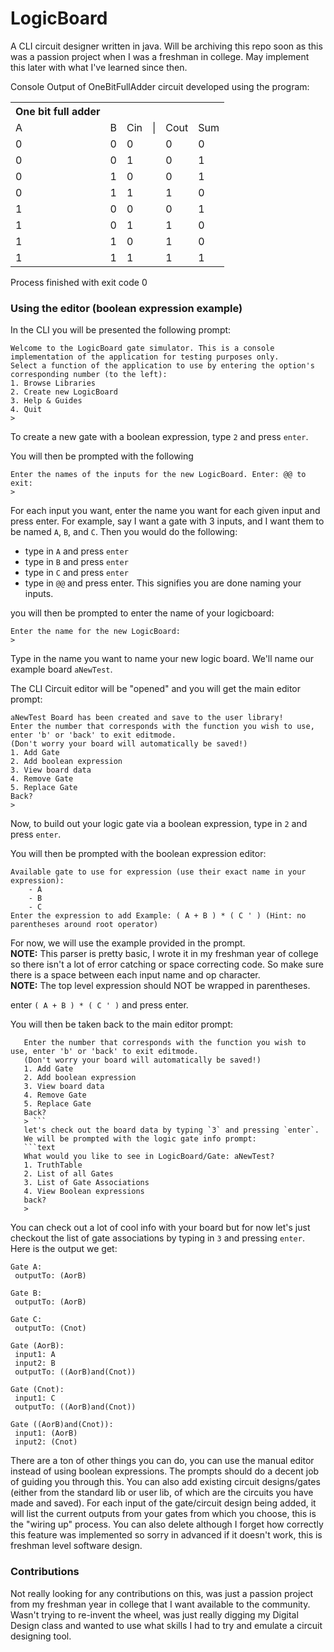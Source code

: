# LogicBoard
A CLI circuit designer written in java.
Will be archiving this repo soon as this was a passion project when I was a 
freshman in college. May implement this later with what I've learned since then.

Console Output of OneBitFullAdder circuit developed using the program:
<table>
<th>One bit full adder</th>
    <tr>
        <td>A</td>
        <td>B</td>
        <td>Cin</td>
        <td>|</td>
        <td>Cout</td>
        <td>Sum</td>
    </tr>
    <tr>
        <td>0</td>
        <td>0</td>
        <td>0</td>
        <td>  </td>
        <td>0</td>
        <td>0</td>
    </tr>
        <td>0</td>
        <td>0</td>
        <td>1</td>
        <td>  </td>
        <td>0</td>
        <td>1</td>
    </tr>
        <td>0</td>
        <td>1</td>
        <td>0</td>
        <td>  </td>
        <td>0</td>
        <td>1</td>
    </tr>
        <td>0</td>
        <td>1</td>
        <td>1</td>
        <td>  </td>
        <td>1</td>
        <td>0</td>
    </tr>
        <td>1</td>
        <td>0</td>
        <td>0</td>
        <td>  </td>
        <td>0</td>
        <td>1</td>
    </tr>
        <td>1</td>
        <td>0</td>
        <td>1</td>
        <td>  </td>
        <td>1</td>
        <td>0</td>
    </tr>
        <td>1</td>
        <td>1</td>
        <td>0</td>
        <td>  </td>
        <td>1</td>
        <td>0</td>
    </tr>
        <td>1</td>
        <td>1</td>
        <td>1</td>
        <td>  </td>
        <td>1</td>
        <td>1</td>
    </tr>
</table>
Process finished with exit code 0

### Using the editor (boolean expression example)
In the CLI you will be presented the following prompt:
```text
Welcome to the LogicBoard gate simulator. This is a console
implementation of the application for testing purposes only.
Select a function of the application to use by entering the option's
corresponding number (to the left):
1. Browse Libraries
2. Create new LogicBoard
3. Help & Guides
4. Quit
>
```

To create a new gate with a boolean expression, type `2` and press `enter`.

You will then be prompted with the following
```text
Enter the names of the inputs for the new LogicBoard. Enter: @@ to exit:
> 
```
For each input you want, enter the name you want for each given input and press enter. 
For example, say I want a gate with 3 inputs, and I want them to be named `A`, `B`, and `C`.
Then you would do the following:
- type in `A` and press `enter`
- type in `B` and press `enter`
- type in `C` and press `enter`
- type in `@@` and press enter. This signifies you are done naming your inputs.

you will then be prompted to enter the name of your logicboard:
```text
Enter the name for the new LogicBoard:
>
```
Type in the name you want to name your new logic board. We'll name our example board `aNewTest`.

The CLI Circuit editor will be "opened" and you will get the main editor prompt:
```text
aNewTest Board has been created and save to the user library!
Enter the number that corresponds with the function you wish to use, enter 'b' or 'back' to exit editmode.
(Don't worry your board will automatically be saved!)
1. Add Gate
2. Add boolean expression
3. View board data
4. Remove Gate
5. Replace Gate
Back?
> 
``` 

Now, to build out your logic gate via a boolean expression, type in `2` and press `enter`.

You will then be prompted with the boolean expression editor:
```text
Available gate to use for expression (use their exact name in your expression): 
	- A
	- B
	- C
Enter the expression to add Example: ( A + B ) * ( C ' ) (Hint: no parentheses around root operator)
```
For now, we will use the example provided in the prompt.
<br>
**NOTE:** This parser is pretty basic, I wrote it in my freshman year of college so there isn't a lot of
error catching or space correcting code. So make sure there is a space between each input name and op character.
<br>
**NOTE:** The top level expression should NOT be wrapped in parentheses.

enter `( A + B ) * ( C ' )` and press enter.

You will then be taken back to the main editor prompt:
```Expression: ( A + B ) * ( C ' ) has been added to LogicBoard: aNewTest
   Enter the number that corresponds with the function you wish to use, enter 'b' or 'back' to exit editmode.
   (Don't worry your board will automatically be saved!)
   1. Add Gate
   2. Add boolean expression
   3. View board data
   4. Remove Gate
   5. Replace Gate
   Back?
   > ```
   let's check out the board data by typing `3` and pressing `enter`.
   We will be prompted with the logic gate info prompt:
   ```text
   What would you like to see in LogicBoard/Gate: aNewTest?
   1. TruthTable
   2. List of all Gates
   3. List of Gate Associations
   4. View Boolean expressions
   back?
   >
   ```
   You can check out a lot of cool info with your board but for now let's just checkout the list of
   gate associations by typing in `3` and pressing `enter`. Here is the output we get:
   ```text
Gate A: 
	outputTo: (AorB)

Gate B: 
	outputTo: (AorB)

Gate C: 
	outputTo: (Cnot)

Gate (AorB): 
	input1: A
	input2: B
	outputTo: ((AorB)and(Cnot))

Gate (Cnot): 
	input1: C
	outputTo: ((AorB)and(Cnot))

Gate ((AorB)and(Cnot)): 
	input1: (AorB)
	input2: (Cnot)
```

There are a ton of other things you can do, you can use the manual editor instead of using boolean expressions.
The prompts should do a decent job of guiding you through this. You can also add existing circuit designs/gates (either from the standard lib
or user lib, of which are the circuits you have made and saved). For each input of the gate/circuit design being added, it will list the current outputs from
your gates from which you choose, this is the "wiring up" process. You can also delete although I forget how correctly this feature was implemented so
sorry in advanced if it doesn't work, this is freshman level software design.

### Contributions
Not really looking for any contributions on this, was just a passion project from my freshman year in college that I want available to the community. 
Wasn't trying to re-invent the wheel, was just really digging my Digital Design class and wanted to use what skills I had to try and emulate a circuit 
designing tool.  

